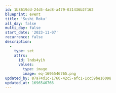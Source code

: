 ```yaml
---
id: 1b8619dd-24d5-4ad8-a479-031436b2f162
blueprint: event
title: 'Sushi Roku'
all_day: false
multi_day: false
start_date: '2023-11-07'
recurrence: false
description:
  -
    type: set
    attrs:
      id: lnds4y1h
      values:
        type: image
        image: eq-1696546765.png
updated_by: 87a74d1c-1760-42c5-afc1-1cc59be16098
updated_at: 1696546766
---
```

